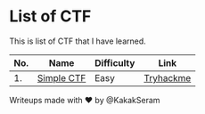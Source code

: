 # List of CTF

This is list of CTF that I have learned.

|No.|Name|Difficulty|Link|
|---|----|----------|----|
|1.|[Simple CTF](./SimpleCTF/README.md)|Easy|[Tryhackme](https://tryhackme.com/room/easyctf)|

Writeups made with :heart: by @KakakSeram
